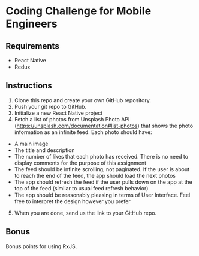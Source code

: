 

# Coding Challenge for Mobile Engineers

## Requirements

- React Native
- Redux 

## Instructions

1. Clone this repo and create your own GitHub repository.
2. Push your git repo to GitHub.
3. Initialize a new React Native project
4. Fetch a list of photos from Unsplash Photo API (https://unsplash.com/documentation#list-photos) that shows the photo information as an infinite feed. Each photo should have:
  - A main image
  - The title and description
  - The number of likes that each photo has received. There is no need to display comments for the purpose of this assignment
  - The feed should be infinite scrolling, not paginated. If the user is about to reach the end of the feed, the app should load the next photos
  - The app should refresh the feed if the user pulls down on the app at the top of the feed (similar to usual feed refresh behavior)
  - The app should be reasonably pleasing in terms of User Interface. Feel free to interpret the design however you prefer
5. When you are done, send us the link to your GitHub repo.

## Bonus

Bonus points for using RxJS.

